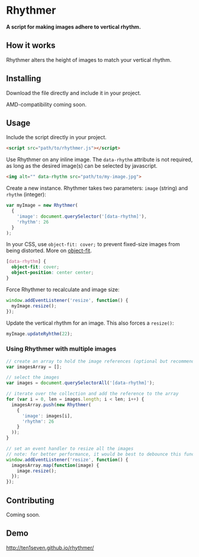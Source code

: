 # Rhythmer

__A script for making images adhere to vertical rhythm.__

## How it works

Rhythmer alters the height of images to match your vertical rhythm.

## Installing

Download the file directly and include it in your project.

AMD-compatibility coming soon.

## Usage

Include the script directly in your project.

```html
<script src="path/to/rhythmer.js"></script>
```

Use Rhythmer on any inline image. The `data-rhythm` attribute is not required, as long as the desired image(s) can be selected by javascript.

```html
<img alt="" data-rhythm src="path/to/my-image.jpg">
```

Create a new instance. Rhythmer takes two parameters: `image` (string) and `rhythm` (integer):

```javascript
var myImage = new Rhythmer(
  {
    'image': document.querySelector('[data-rhythm]'),
    'rhythm': 26
  }
);
```

In your CSS, use `object-fit: cover;` to prevent fixed-size images from being distorted. More on [object-fit](https://developer.mozilla.org/en-US/docs/Web/CSS/object-fit).

```css
[data-rhythm] {
  object-fit: cover;
  object-position: center center;
}
```

Force Rhythmer to recalculate and image size:

```javascript
window.addEventListener('resize', function() {
  myImage.resize();
});
```

Update the vertical rhythm for an image. This also forces a `resize()`:

```javascript
myImage.updateRyhthm(22);
```

### Using Rhythmer with multiple images

```javascript
// create an array to hold the image references (optional but recommended unless you need to have access to the images later).
var imagesArray = [];

// select the images
var images = document.querySelectorAll('[data-rhythm]');

// iterate over the collection and add the reference to the array
for (var i = 0, len = images.length; i < len; i++) {
  imagesArray.push(new Rhythmer(
    {
      'image': images[i],
      'rhythm': 26
    }
  ));
}

// set an event handler to resize all the images
// note: for better performance, it would be best to debounce this function
window.addEventListener('resize', function() {
  imagesArray.map(function(image) {
    image.resize();
  });
});
```

## Contributing

Coming soon.

## Demo

http://ten1seven.github.io/rhythmer/
